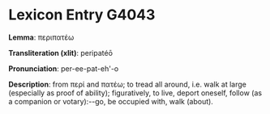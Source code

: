 # Lexicon Entry G4043

**Lemma**: περιπατέω

**Transliteration (xlit)**: peripatéō

**Pronunciation**: per-ee-pat-eh'-o

**Description**:
from περί and πατέω; to tread all around, i.e. walk at large (especially as proof of ability); figuratively, to live, deport oneself, follow (as a companion or votary):--go, be occupied with, walk (about).
